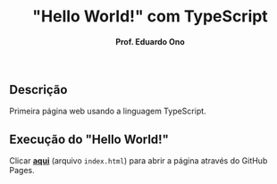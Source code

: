 <h1 align="center">"Hello World!" com TypeScript</h1>

<h4 align="center">Prof. Eduardo Ono</h4>

&nbsp;

## Descrição

Primeira página web usando a linguagem TypeScript.

## Execução do "Hello World!"

Clicar [__aqui__](./index.html) (arquivo `index.html`) para abrir a página através do GitHub Pages.

&nbsp;
